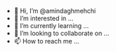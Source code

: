 - 👋 Hi, I’m @amindaghmehchi
- 👀 I’m interested in ...
- 🌱 I’m currently learning ...
- 💞️ I’m looking to collaborate on ...
- 📫 How to reach me ...

<!---
amindaghmehchi/amindaghmehchi is a ✨ special ✨ repository because its `README.md` (this file) appears on your GitHub profile.
You can click the Preview link to take a look at your changes.
--->
